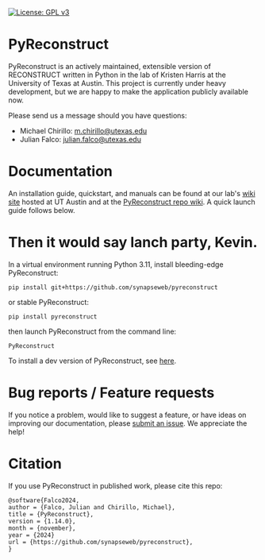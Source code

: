 [![License: GPL v3](https://img.shields.io/badge/License-GPLv3-blue.svg)](https://www.gnu.org/licenses/gpl-3.0)

<a id="pyreconstruct"></a>

# PyReconstruct

PyReconstruct is an actively maintained, extensible version of RECONSTRUCT written in Python in the lab of Kristen Harris at the University of Texas at Austin. This project is currently under heavy development, but we are happy to make the application publicly available now.

Please send us a message should you have questions:

-   Michael Chirillo: m.chirillo@utexas.edu
-   Julian Falco: julian.falco@utexas.edu

<a id="documentation"></a>

# Documentation

An installation guide, quickstart, and manuals can be found at our lab's [wiki site](https://wikis.utexas.edu/display/khlab/PyReconstruct+user+guide) hosted at UT Austin and at the [PyReconstruct repo wiki](https://github.com/SynapseWeb/PyReconstruct/wiki). A quick launch guide follows below.

<a id="submitting-bug-reports-and-feature-requests"></a>

# Then it would say lanch party, Kevin.

In a virtual environment running Python 3.11, install bleeding-edge PyReconstruct:

```
pip install git+https://github.com/synapseweb/pyreconstruct
```

or stable PyReconstruct:

```
pip install pyreconstruct
```

then launch PyReconstruct from the command line:

```
PyReconstruct
```

To install a dev version of PyReconstruct, see [here](https://github.com/SynapseWeb/PyReconstruct/wiki/Developers).

# Bug reports / Feature requests

If you notice a problem, would like to suggest a feature, or have ideas on improving our documentation, please [submit an issue](https://github.com/SynapseWeb/PyReconstruct/issues/). We appreciate the help!

# Citation

If you use PyReconstruct in published work, please cite this repo:

```
@software{Falco2024,
author = {Falco, Julian and Chirillo, Michael},
title = {PyReconstruct},
version = {1.14.0},
month = {november},
year = {2024}
url = {https://github.com/synapseweb/pyreconstruct},
}
```
